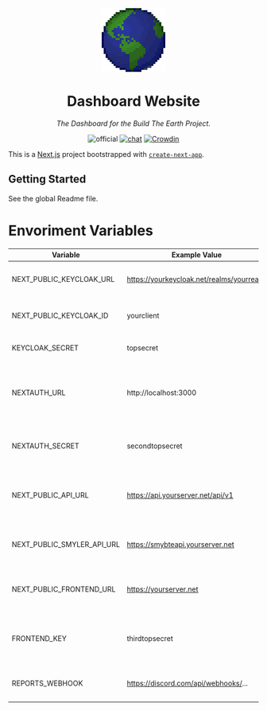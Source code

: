 <!-- markdownlint-disable -->
<div align="center">

<img width="128" src="https://github.com/BuildTheEarth/assets/blob/main/images/logos/logo.png?raw=true" />

# Dashboard Website

_The Dashboard for the Build The Earth Project._

![official](https://go.buildtheearth.net/official-shield)
[![chat](https://img.shields.io/discord/706317564904472627.svg?color=768AD4&label=discord&logo=https%3A%2F%2Fdiscordapp.com%2Fassets%2F8c9701b98ad4372b58f13fd9f65f966e.svg)](https://discord.gg/buildtheearth)
[![Crowdin](https://badges.crowdin.net/buildtheearth-website/localized.svg)](https://crowdin.com/project/buildtheearth-website)

</div>
<!-- markdownlint-restore -->

This is a [Next.js](https://nextjs.org/) project bootstrapped with [`create-next-app`](https://github.com/vercel/next.js/tree/canary/packages/create-next-app).

## Getting Started

See the global Readme file.

# Envoriment Variables

| Variable                   | Example Value                             | Description                                                       |
| -------------------------- | ----------------------------------------- | ----------------------------------------------------------------- |
| NEXT_PUBLIC_KEYCLOAK_URL   | https://yourkeycloak.net/realms/yourrealm | The Keycloak SSO URL, including the realm                         |
| NEXT_PUBLIC_KEYCLOAK_ID    | yourclient                                | A client ID for your Keycloak Installation                        |
| KEYCLOAK_SECRET            | topsecret                                 | The client secret of your client                                  |
| NEXTAUTH_URL               | http://localhost:3000                     | The URL NextAuth should use for redirections back to your website |
| NEXTAUTH_SECRET            | secondtopsecret                           | A secret used by NextAuth to encrypt session information          |
| NEXT_PUBLIC_API_URL        | https://api.yourserver.net/api/v1         | The URL of your deployed or local BuildTheEarth API               |
| NEXT_PUBLIC_SMYLER_API_URL | https://smybteapi.yourserver.net          | The URL of your deployed or local SmyBTE API                      |
| NEXT_PUBLIC_FRONTEND_URL   | https://yourserver.net                    | The URL to your local or deployed BuildTheEarth Website           |
| FRONTEND_KEY               | thirdtopsecret                            | The Key used to Authenticate against the BuildTheEarth Website    |
| REPORTS_WEBHOOK            | https://discord.com/api/webhooks/...      | A discord webhook to send reports to                              |
